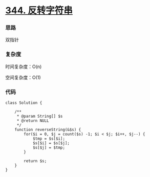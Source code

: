 # [344. 反转字符串](https://leetcode.cn/problems/reverse-string/)

### 思路

双指针

### 复杂度

时间复杂度：O(n)

空间复杂度：O(1)

### 代码

```
class Solution {

    /**
     * @param String[] $s
     * @return NULL
     */
    function reverseString(&$s) {
        for($i = 0, $j = count($s) -1; $i < $j; $i++, $j--) {
            $tmp = $s[$i];
            $s[$i] = $s[$j];
            $s[$j] = $tmp;
        }

        return $s;
    }
}
```